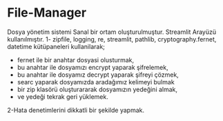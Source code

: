 # File-Manager
Dosya yönetim sistemi
Sanal bir ortam oluşturulmuştur.
Streamlit Arayüzü kullanılmıştır.
1- zipfile, logging, re, streamlit, pathlib, cryptography.fernet, datetime kütüpaneleri
kullanilarak;
- fernet ile bir anahtar dosyasi olusturmak,
- bu anahtar ile dosyamızı encrypt yaparak şifrelemek,
- bu anahtar ile dosyamız decrypt yaparak şifreyi çözmek,
- searc yaparak dosyamızda aradağımız kelimeyi bulmak
- bir zip klasörü oluşturararak dosyamızın yedeğini almak,
- ve yedeği tekrak geri yüklemek.

2-Hata denetimlerini dikkatli bir şekilde yapmak.
